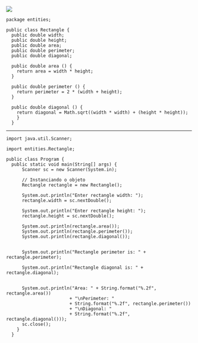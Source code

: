 <img src="https://study.com/cimages/multimages/16/222224971011527207636336.jpg">

    package entities;

    public class Rectangle {
      public double width;
      public double height;
      public double area;
      public double perimeter;
      public double diagonal; 

      public double area () {
        return area = width * height;
      }

      public double perimeter () {
        return perimeter = 2 * (width + height);
      }

      public double diagonal () {
        return diagonal = Math.sqrt((width * width) + (height * height));   
        }
      }


- - -

    import java.util.Scanner;

    import entities.Rectangle;

    public class Program {
      public static void main(String[] args) {
          Scanner sc = new Scanner(System.in);
       
          // Instanciando o objeto
          Rectangle rectangle = new Rectangle();
        
          System.out.println("Enter rectangle width: ");
          rectangle.width = sc.nextDouble();
     
          System.out.println("Enter rectangle height: ");
          rectangle.height = sc.nextDouble();
        
          System.out.println(rectangle.area());
          System.out.println(rectangle.perimeter());
          System.out.println(rectangle.diagonal());
        
        
          System.out.println("Rectangle perimeter is: " + rectangle.perimeter);
        
          System.out.println("Rectangle diagonal is: " + rectangle.diagonal);

           
          System.out.println("Area: " + String.format("%.2f", rectangle.area()) 
                            + "\nPerimeter: " 
                            + String.format("%.2f", rectangle.perimeter()) 
                            + "\nDiagonal: " 
                            + String.format("%.2f", rectangle.diagonal()));
          sc.close();
        } 
      }
